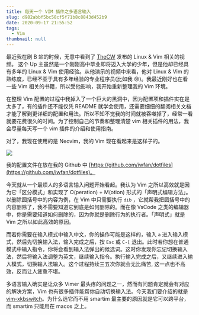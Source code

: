 ```yaml
---
title: 每天一个 VIM 插件之多语言输入
slug: d982abbf5bc58cf5f71b8c8843d452b9
date: 2020-09-17 21:55:52
tags:
  - Vim
thumbnail: null
---
```


最近我在刷 B 站的时候，无意中看到了 [TheCW](https://space.bilibili.com/13081489/) 发布的 Linux & Vim 相关的视频。 这个 Up 主虽然是一个刚刚高中毕业即将迈入大学的少年，但是他却已经具有多年的 Linux & Vim 使用经验。从他演示的视频中来看，他对 Linux & Vim 的熟练度，已经不亚于具有多年经验的专业程序员(比如我 😢)。我最近刚好也在看一些 Vim 相关的书籍，所以受他影响，我开始重新整理我的 Vim 环境。

在整理 Vim 配置的过程中我掉入了一个巨大的黑洞中，因为配置项和插件实在是太多了，有的插件还不能仅凭 README 就学会使用，还需要细细的翻阅相关文档才能了解到更详细的配置和用法。所以不知不觉我的时间就被吞噬掉了，经常一看就要花费很久的时间。为了控制自己的节奏和整理清楚 vim 相关插件的用法，我会尽量每天写一个 vim 插件的介绍和使用指南。

对了，我现在使用的是 Neovim，我的 Vim 现在看起来是这样子的。

![](./assets/vim-looks-like.png)

我的配置文件在放在我的 Github 中 [https://github.com/iwfan/dotfiles](https://github.com/iwfan/dotfiles)。

今天就从一个最烦人的多语言输入问题开始看起。我认为 Vim 之所以高效就是因为它「区分模式」和实现了 O(peration) + M(otion) 形式的「声明式编辑方法」。以删除圆括号中的内容为例，在 Vim 中只需要执行 `dib` ，它就帮我把圆括号中的内容删除了，我不需要知道它到底是如何删除的。而在像 VsCode 之类的编辑器中，你是需要知道如何删除的，因为你就是删除行为的执行者。「声明式」就是 Vim 之所以如此高效的原因。

而若你需要在输入模式中输入中文，你的操作可能是这样的，输入 `a` 进入输入模式，然后先切换输入法，输入完成之后，按 `Esc` 或 `C-[` 退出。此时若你想在普通模式中输入指令，你将会看到输入法弹出的候选词。这时你发现你忘记切换输入法，然后将输入法调整为英文，继续输入指令。执行输入完成之后，又继续进入输入模式，切换输入法输入。这个过程持续三五次你就会无比痛苦, 这一点也不高效，反而让人疲惫不堪。

多语言输入确实是让众多 Vimer 最头疼的问题之一，然而有问题肯定就会有对应的解决方案，Vim 也有很多插件能帮你自动切换输入法。今天我们要介绍的就是 [vim-xkbswitch](https://github.com/lyokha/vim-xkbswitch)。为什么选它而不用 smartim 最主要的原因就是它可以跨平台，而 smartim 只能用在 macos 之上。
